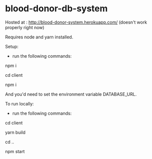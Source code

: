 # blood-donor-db-system

Hosted at : http://blood-donor-system.herokuapp.com/ (doesn't work properly right now)

Requires node and yarn installed. 

Setup:
- run the following commands:

npm i

cd client

npm i

And you'd need to set the environment variable DATABASE_URL. 

To run locally:
- run the following commands:

cd client

yarn build

cd ..

npm start 

